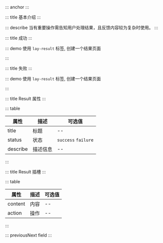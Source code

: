 ::: anchor
:::

::: title 基本介绍
:::

::: describe 当有重要操作需告知用户处理结果，且反馈内容较为复杂时使用。
:::

::: title 成功
:::

::: demo 使用 `lay-result` 标签, 创建一个结果页面

<template>
  <lay-result></lay-result>
</template>

<script>
import { ref } from 'vue'

export default {
  setup() {

    return {
    }
  }
}
</script>

:::

::: title 失败
:::

::: demo 使用 `lay-result` 标签, 创建一个结果页面

<template>
  <lay-result status="failure"></lay-result>
</template>

<script>
import { ref } from 'vue'

export default {
  setup() {

    return {
    }
  }
}
</script>

:::

::: title Result 属性
:::

::: table

| 属性        | 描述     | 可选值 |
| ----------- | -------- | ------ |
| title | 标题 | --     |
| status | 状态 | `success` `failure` |
| describe | 描述信息 | -- |

:::

::: title Result 插槽
:::

::: table

| 属性        | 描述     | 可选值 |
| ----------- | -------- | ------ |
| content | 内容 | --     |
| action | 操作 | --     |

:::

 

::: previousNext field
:::